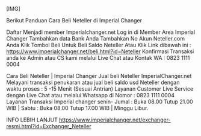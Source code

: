 [​IMG]

Berikut Panduan Cara Beli Neteller di Imperial Changer

Daftar Menjadi member Imperialchanger.net
Log in di Member Area Imperial Changer
Tambahkan data Bank Anda
Tambahkan No Akun Neteller.com Anda
Klik Tombol Beli Untuk Beli Saldo Neteller Atau Klik Link dibawah ini :
https://www.imperialchanger.net/beli.html?id=Neteller
Konfirmasi Transaksi anda ke Admin atau CS kami melalui Live Chat atau Kontak WA : 0823 1111 0004

Cara Beli Neteller | Imperial Changer Jual beli Neteller
ImperialChanger.net Melayani transaksi penukaran atau jual beli saldo usd Neteller dengan waktu proses : 5 -15 Menit (Sesuai Antrian) Layanan Customer Live Service dengan Live Chat atau melalui Whatsapp di Nomor : 0823 1111 0004 Layanan Transaksi Imperial changer senin- Jumal : Buka 08.00 Tutup 21.00 WIB | Sabtu : Buka 08.00 Tutup 17.00 WIB | Minggu Libur.

INFO LEBIH LANJUT 
https://www.imperialchanger.net/exchanger-resmi.html?id=Exchanger_Neteller
